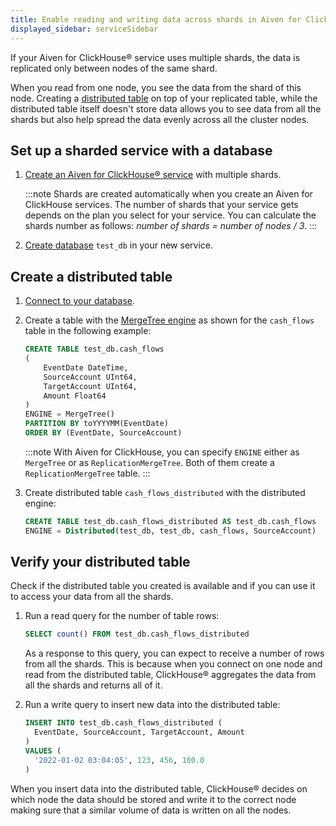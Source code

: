 ```yaml
---
title: Enable reading and writing data across shards in Aiven for ClickHouse®
displayed_sidebar: serviceSidebar
---
```


If your Aiven for ClickHouse® service uses multiple shards, the data is replicated only between nodes of the same shard.

When you read from one node, you see the data from the shard of this node.
Creating a [distributed table](https://clickhouse.com/docs/en/engines/table-engines/special/distributed/)
on top of your replicated table, while the distributed table itself doesn't
store data allows you to see data from all the shards but also help spread the
data evenly across all the cluster nodes.

## Set up a sharded service with a database

1.  [Create an Aiven for ClickHouse® service](/docs/platform/howto/create_new_service)
    with multiple shards.

    :::note
    Shards are created automatically when you create an Aiven for ClickHouse
    services. The number of shards that your service gets depends on the
    plan you select for your service. You can calculate the shards number as
    follows: *number of shards = number of nodes / 3*.
    :::

1.  [Create database](/docs/products/clickhouse/howto/manage-databases-tables#create-a-clickhouse-database) `test_db` in your new service.

## Create a distributed table

1.  [Connect to your database](/docs/products/clickhouse/howto/connect-with-clickhouse-cli).
1.  Create a table with the [MergeTree
    engine](https://clickhouse.com/docs/en/engines/table-engines/mergetree-family/mergetree/)
    as shown for the `cash_flows` table in the following example:

    ```sql
    CREATE TABLE test_db.cash_flows
    (
        EventDate DateTime,
        SourceAccount UInt64,
        TargetAccount UInt64,
        Amount Float64
    )
    ENGINE = MergeTree()
    PARTITION BY toYYYYMM(EventDate)
    ORDER BY (EventDate, SourceAccount)
    ```

    :::note
    With Aiven for ClickHouse, you can specify `ENGINE` either as
    `MergeTree` or as `ReplicationMergeTree`. Both of them create a
    `ReplicationMergeTree` table.
    :::

1.  Create distributed table `cash_flows_distributed` with the
    distributed engine:

    ```sql
    CREATE TABLE test_db.cash_flows_distributed AS test_db.cash_flows
    ENGINE = Distributed(test_db, test_db, cash_flows, SourceAccount)
    ```

## Verify your distributed table

Check if the distributed table you created is available and if you can
use it to access your data from all the shards.

1.  Run a read query for the number of table rows:

    ```sql
    SELECT count() FROM test_db.cash_flows_distributed
    ```

    As a response to this query, you can expect to receive a number of rows
    from all the shards. This is because when you connect on one node and
    read from the distributed table, ClickHouse® aggregates the data from
    all the shards and returns all of it.

1.  Run a write query to insert new data into the distributed table:

    ```sql
    INSERT INTO test_db.cash_flows_distributed (
      EventDate, SourceAccount, TargetAccount, Amount
    )
    VALUES (
      '2022-01-02 03:04:05', 123, 456, 100.0
    )
    ```

When you insert data into the distributed table, ClickHouse® decides on
which node the data should be stored and write it to the correct node
making sure that a similar volume of data is written on all the nodes.

